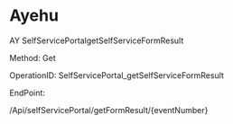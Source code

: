 #     Ayehu


AY SelfServicePortalgetSelfServiceFormResult

Method: Get

OperationID: SelfServicePortal_getSelfServiceFormResult

EndPoint:

/Api/selfServicePortal/getFormResult/{eventNumber}
